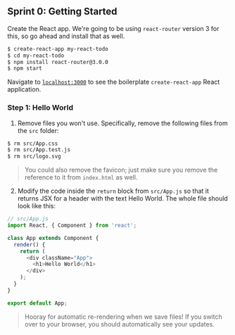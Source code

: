 ## Sprint 0: Getting Started

Create the React app. We're going to be using `react-router` version 3 for this, so go ahead and install that as well.

```bash
$ create-react-app my-react-todo
$ cd my-react-todo
$ npm install react-router@3.0.0
$ npm start
```

Navigate to [`localhost:3000`](http://localhost:3000) to see the boilerplate `create-react-app` React application.

### Step 1: Hello World

1. Remove files you won't use. Specifically, remove the following files from the `src` folder:

```bash
$ rm src/App.css
$ rm src/App.test.js
$ rm src/logo.svg
```

> You could also remove the favicon; just make sure you remove the reference to it from `index.html` as well.

2. Modify the code inside the `return` block from `src/App.js` so that it returns JSX for a header with the text Hello World. The whole file should look like this:

```js
// src/App.js
import React, { Component } from 'react';

class App extends Component {
  render() {
    return (
      <div className="App">
        <h1>Hello World</h1>
      </div>
    );
  }
}

export default App;
```

> Hooray for automatic re-rendering when we save files! If you switch over to your browser, you should automatically see your updates.
